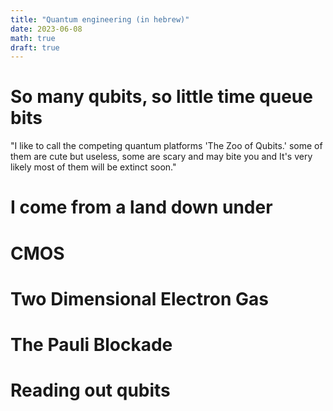 ```yaml
---
title: "Quantum engineering (in hebrew)"
date: 2023-06-08
math: true
draft: true
---
```


# So many qubits, so little time queue bits

"I like to call the competing quantum platforms 'The Zoo of Qubits.' some of them are cute but useless, some are scary and may bite you and It's very likely most of them will be extinct soon."

# I come from a land down under

# CMOS 

# Two Dimensional Electron Gas

# The Pauli Blockade

# Reading out qubits 

# 